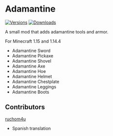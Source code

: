 # Adamantine

[![Versions](http://cf.way2muchnoise.eu/versions/adamantine.svg)](https://www.curseforge.com/minecraft/mc-mods/adamantine)
[![Downloads](http://cf.way2muchnoise.eu/adamantine.svg)](https://www.curseforge.com/minecraft/mc-mods/adamantine)

A small mod that adds adamantine tools and armor. 

For Minecraft 1.15 and 1.14.4

- Adamantine Sword
- Adamantine Pickaxe
- Adamantine Shovel
- Adamantine Axe
- Adamantine Hoe
- Adamantine Helmet
- Adamantine Chestplate
- Adamantine Leggings
- Adamantine Boots

## Contributors

[ruchom4u](https://github.com/ruchom4u)
- Spanish translation
